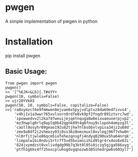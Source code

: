pwgen
===

A simple implementation of pwgen in python

Installation
===

pip install pwgen


Basic Usage:
------------------

    from pwgen import pwgen
    pwgen()
    >> '[^%6JK<&Lb}{.T#eYY+
    pwgen(10, symbols=False)
    >> ujr20YVkH3
    pwgen(50, 10, symbols=False, capitalize=False)
    >>['ra8xymzct6e9fmmwen0ejvae6x5pyjvdlptxz8da69e4fivvs4',
        'v4hj1v1a3wwr765xvlsorn9rdfe8vk9pf2fnqdr891ztvrc7wd',
        'zpowwedvv2l2ka747weuijejqetnquga8w6eixuaeuoerpjvp2',
        'mz3hwplg0rlq9aplq0b42qgnk89t4g0fnuy9clopoh4omyzg3l',
        'caoll9osyhr09geao192u82tjhw7nlbsbbvlvpisa34jz2u68d',
        'zmx9a8df2i2shmozy03j0ss36z8omcmuxl8xvlegj96f7vhw0n',
        'nl0rfitjwle86qcm5iefehezqnsgfj4ndyq8290ux5ha64nrqk',
        'limpalwibi0ndvi5rtr7f5vd5bximoiihid9lgr4rx4os6x63i',
        '824jxymdzst8vxlivdqdg99b7q3kt0l05i0jczg5gjga566xyg',
        'ptfh1g6ks4ff25oxcpluhogdvgqnozwb385shedrpw6s603yl7']
